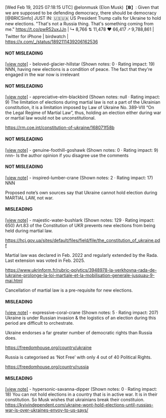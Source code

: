 [Wed Feb 19, 2025 07:18:15 UTC] @elonmusk (Elon Musk)【𝗕】: Given that we are supposed to be defending democracy, there should be democracy [@BRICSinfo] JUST IN: 🇺🇸🇺🇦 US President Trump calls for Ukraine to hold new elections.  "That's not a Russia thing. That's something coming from me." https://t.co/pwR52uxJJn | ↳ 8,766 ⇅ 11,478 ♥ 66,417 🡕 9,788,861 | Twitter for iPhone | birdwatch | https://x.com/_/status/1892111439206162536

#### NOT MISLEADING

[[view note]](https://x.com/i/birdwatch/n/1892198100480983115) - beloved-glacier-hillstar (Shown notes: 0 · Rating impact: 19)
NNN, having new elections is a condition of peace. The fact that they're engaged in the war now is irrelevant 

#### NOT MISLEADING

[[view note]](https://x.com/i/birdwatch/n/1892177056827359477) - appreciative-elm-blackbird (Shown notes: null · Rating impact: 9)
The limitation of elections during martial law is not a part of the Ukrainian constitution, it is a limitation imposed by Law of Ukraine No. 389-VIII “On the Legal Regime of Martial Law”, thus, holding an election either during war or martial law would not be unconstitutional.

https://rm.coe.int/constitution-of-ukraine/168071f58b

#### NOT MISLEADING

[[view note]](https://x.com/i/birdwatch/n/1892154739275808853) - genuine-foothill-goshawk (Shown notes: 0 · Rating impact: 9)
nnn- Is the author opinion if you disagree use the comments

#### NOT MISLEADING

[[view note]](https://x.com/i/birdwatch/n/1892119448179572741) - inspired-lumber-crane (Shown notes: 2 · Rating impact: 17)
NNN

Proposed note’s own sources say that Ukraine cannot hold election during MARTIAL LAW, not war.

#### MISLEADING

[[view note]](https://x.com/i/birdwatch/n/1892199632026886342) - majestic-water-bushlark (Shown notes: 129 · Rating impact: 650)
Art.83 of the Constitution of UKR prevents new elections from being held during martial law.

https://hcj.gov.ua/sites/default/files/field/file/the_constitution_of_ukraine.pdf

Martial law was declared in Feb. 2022 and regularly extended by the Rada. Last extension was voted in Feb. 2025.

https://www.ukrinform.fr/rubric-polytics/3948978-la-verkhovna-rada-de-lukraine-prolonge-la-loi-martiale-et-la-mobilisation-generale-jusquau-9-mai.html

Cancellation of martial law is a pre-requisite for new elections.

#### MISLEADING

[[view note]](https://x.com/i/birdwatch/n/1892162282009854168) - expressive-coral-crane (Shown notes: 5 · Rating impact: 207)
Ukraine is under Russian invasion & the logistics of an election during this period are difficult to orchestrate. 

Ukraine endorses a far greater number of democratic rights than Russia does.

https://freedomhouse.org/country/ukraine

Russia is categorised as ‘Not Free’ with only 4 out of 40 Political Rights.

https://freedomhouse.org/country/russia

#### MISLEADING

[[view note]](https://x.com/i/birdwatch/n/1892114537530192118) - hypersonic-savanna-dipper (Shown notes: 0 · Rating impact: 18)
You can not hold elections in a country that is in active war. It is in their constitution. So Musk wishes that ukrainians break their constituion.
https://kyivindependent.com/ukraine-wont-hold-elections-until-russias-war-is-over-ukraines-envoy-to-us-says/
